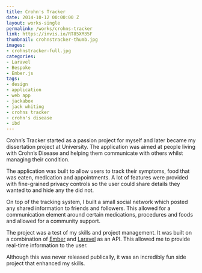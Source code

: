 ```yaml
---
title: Crohn's Tracker
date: 2014-10-12 00:00:00 Z
layout: works-single
permalink: /works/crohns-tracker
link: https://invis.io/RT85XM35F
thumbnail: crohnstracker-thumb.jpg
images:
- crohnstracker-full.jpg
categories:
- Laravel
- Bespoke
- Ember.js
tags:
- design
- application
- web app
- jackabox
- jack whiting
- crohns tracker
- crohn's disease
- ibd
---
```

Crohn’s Tracker started as a passion project for myself and later became my dissertation project at University. The application was aimed at people living with Crohn’s Disease and helping them communicate with others whilst managing their condition.

The application was built to allow users to track their symptoms, food that was eaten, medication and appointments. A lot of features were provided with fine-grained privacy controls so the user could share details they wanted to and hide any the did not.

On top of the tracking system, I built a small social network which posted any shared information to friends and followers. This allowed for a communication element around certain medications, procedures and foods and allowed for a community support.

The project was a test of my skills and project management. It was built on a combination of [Ember](http://emberjs.com/) and [Laravel](https://laravel.com/) as an API. This allowed me to provide real-time information to the user.

Although this was never released publically, it was an incredibly fun side project that enhanced my skills.